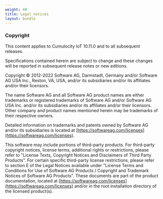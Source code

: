 ```yaml
---
weight: 40
title: Legal notices
layout: bundle
---
```


### Copyright

This content applies to Cumulocity IoT 10.11.0 and to all subsequent releases.

Specifications contained herein are subject to change and these changes will be reported in subsequent release notes or new editions.

Copyright © 2012-2022 Software AG, Darmstadt, Germany and/or Software AG USA Inc., Reston, VA, USA, and/or its subsidiaries and/or its affiliates and/or their licensors.

The name Software AG and all Software AG product names are either trademarks or registered trademarks of Software AG and/or Software AG USA Inc. and/or its subsidiaries and/or its affiliates and/or their licensors. Other company and product names mentioned herein may be trademarks of their respective owners.

Detailed information on trademarks and patents owned by Software AG and/or its subsidiaries is located at [https://softwareag.com/licenses](https://softwareag.com/licenses).

This software may include portions of third-party products. For third-party copyright notices, license terms, additional rights or restrictions, please refer to "License Texts, Copyright Notices and Disclaimers of Third Party Products". For certain specific third-party license restrictions, please refer to section E of the Legal Notices available under "License Terms and Conditions for Use of Software AG Products / Copyright and Trademark Notices of Software AG Products". These documents are part of the product documentation, located at [https://softwareag.com/licenses](https://softwareag.com/licenses) and/or in the root installation directory of the licensed product(s).
